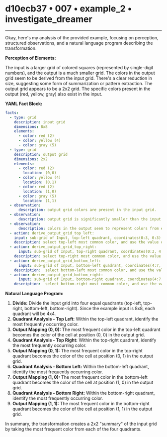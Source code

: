 # d10ecb37 • 007 • example_2 • investigate_dreamer

---
Okay, here's my analysis of the provided example, focusing on perception, structured observations, and a natural language program describing the transformation.

**Perception of Elements:**

The input is a larger grid of colored squares (represented by single-digit numbers), and the output is a much smaller grid. The colors in the output grid seem to be derived from the input grid. There's a clear reduction in size, suggesting some form of summarization or pattern extraction. The output grid appears to be a 2x2 grid. The specific colors present in the output (red, yellow, gray) also exist in the input.

**YAML Fact Block:**



```yaml
facts:
  - type: grid
    description: input grid
    dimensions: 8x8
    elements:
      - color: red (2)
      - color: yellow (4)
      - color: gray (5)
  - type: grid
    description: output grid
    dimensions: 2x2
    elements:
      - color: red (2)
        location: (0,0)
      - color: yellow (4)
        location: (0,1)
      - color: red (2)
        location: (1,0)
      - color: gray (5)
        location: (1,1)
  - observation:
      description: output grid colors are present in the input grid.
  - observation:
      description: output grid is significantly smaller than the input grid.
  - observation:
      description: colors in the output seem to represent colors from each quadrant of input
  - action: derive_output_grid_top_left:
    input: sub-grid of Input, top-left quadrant, coordinates(0:3, 0:3)
    description: select top-left most common color, and use the value of the most frequent color at this area to determine the output color at (0,0)
  - action: derive_output_grid_top_right:
      input: sub-grid of Input, top-right quadrant, coordinates(0:3, 4:7)
    description: select top-right most common color, and use the value of the most frequent color at this area to determine the output color at (0,1)
  - action: derive_output_grid_bottom_left:
      input: sub-grid of Input, bottom-left quadrant, coordinates(4:7, 0:3)
    description:  select bottom-left most common color, and use the value of the most frequent color at this area to determine the output color at (1,0)
  - action: derive_output_grid_bottom_right:
      input: sub-grid of Input, bottom-right quadrant, coordinates(4:7, 4:7)
    description:  select bottom-right most common color, and use the value of the most frequent color at this area to determine the output color at (1,1)

```



**Natural Language Program:**

1.  **Divide:** Divide the input grid into four equal quadrants (top-left, top-right, bottom-left, bottom-right). Since the example input is 8x8, each quadrant will be 4x4.
2.  **Quadrant Analysis - Top Left:** Within the top-left quadrant, identify the most frequently occurring color.
3. **Output Mapping (0, 0):** The most frequent color in the top-left quadrant becomes the color of the cell at position (0, 0) in the output grid.
4.  **Quadrant Analysis - Top Right:** Within the top-right quadrant, identify the most frequently occurring color.
5. **Output Mapping (0, 1):** The most frequent color in the top-right quadrant becomes the color of the cell at position (0, 1) in the output grid.
6.  **Quadrant Analysis - Bottom Left:** Within the bottom-left quadrant, identify the most frequently occurring color.
7. **Output Mapping (1, 0):** The most frequent color in the bottom-left quadrant becomes the color of the cell at position (1, 0) in the output grid.
8.  **Quadrant Analysis - Bottom Right:** Within the bottom-right quadrant, identify the most frequently occurring color.
9. **Output Mapping (1, 1):** The most frequent color in the bottom-right quadrant becomes the color of the cell at position (1, 1) in the output grid.

In summary, the transformation creates a 2x2 "summary" of the input grid by taking the most frequent color from each of the four quadrants.

